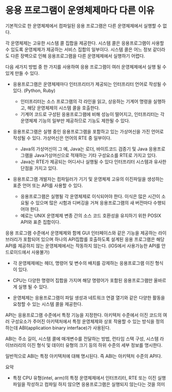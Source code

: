# 응용 프로그램이 운영체제마다 다른 이유

기본적으로 한 운영체제에서 컴파일된 응용 프로그램은 다른 운영체제에서 실행할 수 없다.

각 운영체제는 고유한 시스템 콜 집합을 제공한다. 시스템 콜은 응용프로그램이 사용할 수 있도록 운영체제가 제공하는 서비스 집합의 일부이다. 시스템 콜은 어느 정보 같더라도 다른 장벽으로 인해 응용프로그램을 다른 운영체제에서 실행하기 어렵다.

다음 세가지 방법 중 한 가지를 사용하여 응용 프로그램이 여러 운영체제에서 실행 될 수 있게 만들 수 있다.

-   응용프로그램은 운영체제마다 인터프리터가 제공되는 인터프리터 언어로 작성될 수 있다.
    (Python, Ruby)

    -   인터프리터는 소스 프로그램의 각 라인을 읽고, 상응하는 기계어 명령을 실행하고, 해당 운영체제의 시스템 콜을 호출한다.
    -   기계어 코드로 구성된 응용프로그램에 비해 성능이 떨어지고, 인터프리터는 각 운영체제 기능의 일부만 제공하므로 기능도 제한될 수 있다.

-   응용프로그램은 실행 중인 응용프로그램을 포함하고 있는 가상머신을 가진 언어로 작성될 수 있다. 가상머신은 언어의 RTE 중 일부이다.

    -   Java의 가상머신이 그 예, Java는 로더, 바이트코드 검증기 및 Java 응용프로그램을 Java가상머신으로 적재하는 기타 구성요소를 RTE로 가지고 있다.
    -   Java는 RTE가 제공되는 어디서나 실행될 수 있다 인터프리터 시스템과 유사한 단점을 가지고 있다.

-   응용프로그램 개발자는 컴파일러가 기기 및 운영체제 고유의 이진파일을 생성하는 표준 언어 또는 API를 사용할 수 있다.
    -   응용프로그램은 실행될 각 운영체제로 이식되어야 한다. 이식은 많은 시간이 소요될 수 있으며 많은 시험과 디버깅을 거쳐 응용프로그램의 새 버전마다 수행되어야 한다.
    -   예로는 UNIX 운영체제 변종 간의 소스 코드 호환성을 유지하기 위한 POSIX API와 표준 집합이다.

응용 프로그램 수준에서 운영체제와 함께 GUI 인터페이스와 같은 기능을 제공하는 라이브러리가 포함되어 있으며 하나의 API집합를 호출하도록 설계된 응용 프로그램은 해당 API를 제공하지 않는 운영체제에서는 작동하지 않는다. (IOS에서 사용가능한 API를 안드로이드에서 사용불가)

-   각 운영체제에는 헤더, 명령어 및 변수의 배치를 강제하는 응용프로그램 이진 형식이 있다.

-   CPU는 다양한 명령어 집합을 가지며 해당 명령어가 포함된 응용프로그램만 올바르게 실행 될 수 있다.

-   운영체제는 응용프로그램이 파일 생성과 네트워크 연결 열기와 같은 다양한 활동을 요청할 수 있는 시스템 콜을 제공한다.

API는 응용프로그램 수준에서 특정 기능을 지정한다. 아키텍처 수준에서 이진 코드의 여러 구성요소가 주어진 아키텍처에서 특정 운영체제와 상포 작용할 수 있는 방식을 정의하는데 ABI(application binary interface)가 사용된다.

ABI는 주소 길이, 시스템 콜에 매개변수를 전달하는 방법, 런타임 스택 구성, 시스템 라이브러리의 이진 형식 및 데이터 유형의 크기 등의 하위 수준의 세부 정보를 명시한다.

일반적으로 ABI는 특정 아키텍처에 대해 명시된다. 즉 ABI는 아키텍처 수준의 API다.

요악

-   특정 CPU 유형(intel, arm)의 특정 운영체제에서 인터프리터, RTE 또는 이진 실행 파일을 작성하고 컴파일 하지 않으면 응용프로그램은 실행되지 않는다는 것을 의미
